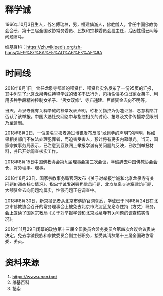 # 释学诚

1966年10月3日生人，俗名傅瑞林，男，福建仙游人，佛教僧人。曾任中国佛教协会会长、第十三届全国政协常务委员、民族和宗教委员会副主任，后因性侵丑闻等问题落马。

维基百科：https://zh.wikipedia.org/zh-hans/%E9%87%8A%E5%AD%A6%E8%AF%9A

# 时间线


2018年8月1日，曾任龙泉寺都监的释贤佳、释贤启实名发布了一份95页的汇报，其中列举了北京龙泉寺住持释学诚的诸多不法行为，包括性侵多位出家女弟子、利用多种手段精神控制女弟子、“男女双修”、寺庙违建、巨额资金去向不明等。

当天，龙泉寺就有关释学诚的检举发表声明，称相关指控为伪造证据、恶意构陷并否认了该举报。中国大陆社交网路中与指控相关的讨论、报导及文件传播亦受限制乃至遭删。

2018年8月2日，一位匿名举报者通过博讯发布反驳“龙泉寺的声明”的声明，称如果相关部门不依法处理犯罪者，而迫害受害人，预计将有更多内幕曝光。当天，国家宗教事务局表示，已注意到互联网上举报学诚有关问题的反映，已收到举报材料，并已开始调查核实工作。

2018年8月15日中国佛教协会第九届理事会第三次会议，学诚辞去中国佛教协会会长、常务理事、理事。

2018年8月23日，国家宗教事务局官网发布《关于对举报学诚和北京龙泉寺有关问题的调查核实情况》，指出学诚发送骚扰信息问题、北京龙泉寺违章建筑问题、大额资金去向问题均属实，性侵问题正在调查中。

2018年8月30日，新京报记者从北京市佛协官网获悉，学诚已于同年8月24日在北京市佛教协会召开的常务理事会上被免去北京市海淀区龙泉寺住持（方丈）职务，会上宣读了国家宗教局《关于对举报学诚和北京龙泉寺有关问题的调查核实情况》。

2018年11月29日闭幕的政协第十三届全国委员会常务委员会第四次会议会议表决决定，免去学诚民族和宗教委员会副主任职务，接受其请辞第十三届全国政协常委、委员。


# 资料来源
1. https://www.uncn.top/
2. 维基百科
3. 搜索
